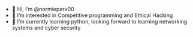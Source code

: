- 👋 Hi, I’m @normieparv00
- 👀 I’m interested in Competitive programming and Ethical Hacking
- 🌱 I’m currently learning python, looking forward to learning networking systems and cyber security

<!---
normieparv00/normieparv00 is a ✨ special ✨ repository because its `README.md` (this file) appears on your GitHub profile.
You can click the Preview link to take a look at your changes.
--->

